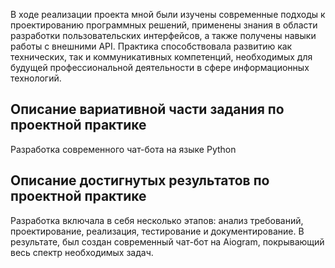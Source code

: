 В	ходе реализации проекта мной были изучены современные подходы к проектированию программных решений, применены знания в области разработки пользовательских интерфейсов, а также получены навыки работы с внешними API. Практика способствовала развитию как технических, так и коммуникативных компетенций, необходимых для будущей профессиональной деятельности в сфере информационных технологий.

## Описание вариативной части задания по проектной практике 
Разработка современного чат-бота на языке Python 

## Описание достигнутых результатов по проектной практике 
Разработка включала в себя несколько этапов: анализ требований, 
проектирование, реализация, тестирование и документирование. 
В результате, был создан современный чат-бот на Aiogram, 
покрывающий  весь спектр необходимых задач. 
